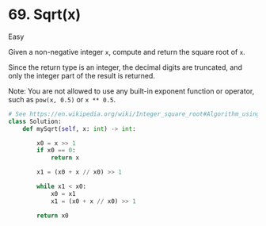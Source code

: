 # 69. Sqrt(x)

Easy

Given a non-negative integer `x`, compute and return the square root of `x`.

Since the return type is an integer, the decimal digits are truncated, and only the integer part of the result is returned.

Note: You are not allowed to use any built-in exponent function or operator, such as `pow(x, 0.5)` or `x ** 0.5`.

```python
# See https://en.wikipedia.org/wiki/Integer_square_root#Algorithm_using_Newton's_method
class Solution:
    def mySqrt(self, x: int) -> int:

        x0 = x >> 1
        if x0 == 0:
            return x

        x1 = (x0 + x // x0) >> 1

        while x1 < x0:
            x0 = x1
            x1 = (x0 + x // x0) >> 1

        return x0
```
